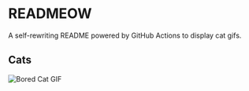# READMEOW

A self-rewriting README powered by GitHub Actions to display cat gifs.

## Cats

![Bored Cat GIF](https://media2.giphy.com/media/v1.Y2lkPTlhY2QwMmRhOWxpZGNlaXY3djFwMjB1MTk4cG03em15M3pta3FjZTNmd2FyY21jaCZlcD12MV9naWZzX3NlYXJjaCZjdD1n/mlvseq9yvZhba/200.gif)
